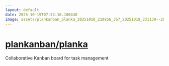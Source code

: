 ```yaml
---
layout: default
date: 2025-10-19T07:52:16.100448
image: assets/plankanban_planka_20251018_210856_367_20251018_231130--20251019T011130568--cropped.png
---
```


# [plankanban/planka](https://github.com/plankanban/planka/)

Collaborative Kanban board for task management
